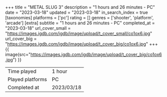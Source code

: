 +++
title = "METAL SLUG 3"
description = "1 hours and 26 minutes - PC"
date = "2023-03-18"
updated = "2023-03-18"
in_search_index = true
[taxonomies]
platforms = ['pc']
rating = []
genres = ['shooter', 'platform', 'arcade']
[extra]
subtitle = "1 hours and 26 minutes - PC"
completed_at = "2023-03-18"
url_cover_small = "https://images.igdb.com/igdb/image/upload/t_cover_small/co1ox6.jpg"
url_cover_big = "https://images.igdb.com/igdb/image/upload/t_cover_big/co1ox6.jpg"
+++
{{ image(src="https://images.igdb.com/igdb/image/upload/t_cover_big/co1ox6.jpg") }}

|              |            |
| ------------ | ---------- |
| Time played  | 1 hour |
| Played platforms    | PC |
| Completed at | 2023/03/18 |


